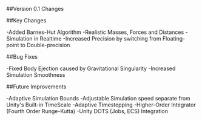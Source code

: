 ##Version 0.1 Changes

##Key Changes

-Added Barnes-Hut Algorithm
-Realistic Masses, Forces and Distances
-Simulation in Realtime
-Increased Precision by switching from Floating-point to Double-precision

##Bug Fixes

-Fixed Body Ejection caused by Gravitational Singularity
-Increased Simulation Smoothness

##Future Improvements

-Adaptive Simulation Bounds
-Adjustable Simulation speed separate from Unity's Built-in TimeScale
-Adaptive Timestepping
-Higher-Order Integrator (Fourth Order Runge-Kutta)
-Unity DOTS (Jobs, ECS) Integration
